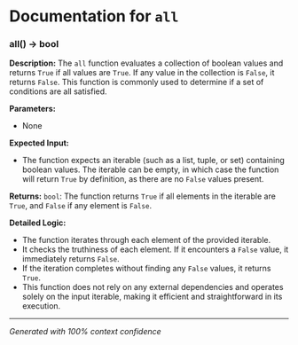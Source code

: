 # Documentation for `all`

### all() -> bool

**Description:**
The `all` function evaluates a collection of boolean values and returns `True` if all values are `True`. If any value in the collection is `False`, it returns `False`. This function is commonly used to determine if a set of conditions are all satisfied.

**Parameters:**
- None

**Expected Input:**
- The function expects an iterable (such as a list, tuple, or set) containing boolean values. The iterable can be empty, in which case the function will return `True` by definition, as there are no `False` values present.

**Returns:**
`bool`: The function returns `True` if all elements in the iterable are `True`, and `False` if any element is `False`.

**Detailed Logic:**
- The function iterates through each element of the provided iterable.
- It checks the truthiness of each element. If it encounters a `False` value, it immediately returns `False`.
- If the iteration completes without finding any `False` values, it returns `True`.
- This function does not rely on any external dependencies and operates solely on the input iterable, making it efficient and straightforward in its execution.

---
*Generated with 100% context confidence*
